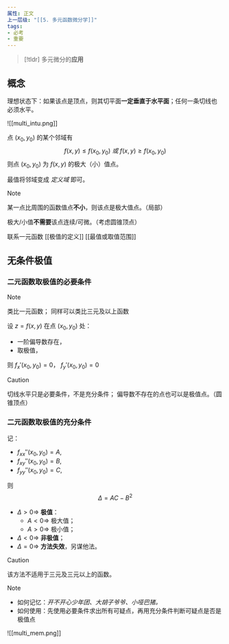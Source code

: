 ```yaml
---
属性: 正文
上一层级: "[[5. 多元函数微分学]]"
tags:
- 必考
- 重要
---
```


> [!tldr] 
> 多元微分的**应用**

## 概念

理想状态下：如果该点是顶点，则其切平面**一定垂直于水平面**；任何一条切线也    必须水平。

![[multi_intu.png]]

点 $(x_{0}, y_{0})$ 的某个邻域有 $$f(x,y) \le f(x_{0},y_{0}) ~或~ f(x,y) \ge f(x_{0},y_{0})$$ 则点 $(x_{0},y_{0})$ 为 $f(x,y)$ 的极大（小）值点。

最值将邻域变成 *定义域* 即可。

> [!note] 
> 某一点比周围的函数值点**不小**，则该点是极大值点。（局部）
> 
> 极大/小值**不需要**该点连续/可微。（考虑圆锥顶点）
> 
> 联系一元函数 [[极值的定义]] [[最值或取值范围]]

## 无条件极值

### 二元函数取极值的必要条件

> [!note] 
> 类比一元函数；
> 同样可以类比三元及以上函数

设 $z = f(x,y)$ 在点 $(x_{0}, y_{0})$ 处：

- 一阶偏导数存在，
- 取极值，

则 $f_{x}'(x_{0},y_{0}) = 0$， $f_{y}'(x_{0},y_{0}) = 0$

> [!caution] 
> 切线水平只是必要条件，不是充分条件；
> 偏导数不存在的点也可以是极值点。（圆锥顶点）

### 二元函数取极值的充分条件

记：
- $f_{xx}''(x_{0},y_{0}) = A,$
- $f_{xy}''(x_{0},y_{0}) = B,$
- $f_{yy}''(x_{0},y_{0}) = C,$

则 $$\Delta = AC-B^{2}$$

- $\Delta > 0 \Rightarrow$ **极值**：
	- $A < 0 \Rightarrow$ 极大值；
	- $A > 0 \Rightarrow$ 极小值；
- $\Delta < 0 \Rightarrow$ **非极值**；
- $\Delta = 0 \Rightarrow$ **方法失效**，另谋他法。

> [!caution] 
> 该方法不适用于三元及三元以上的函数。 

> [!note] 
> - 如何记忆：*开不开心少年团、大胡子爷爷、小哑巴猪。*
> - 如何使用：先使用必要条件求出所有可疑点，再用充分条件判断可疑点是否是极值点

![[multi_mem.png]]

